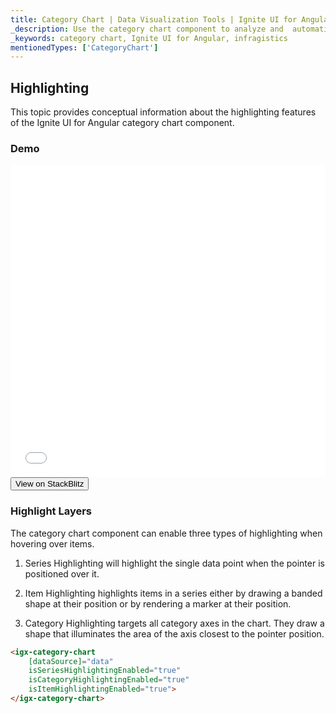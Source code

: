 ```yaml
---
title: Category Chart | Data Visualization Tools | Ignite UI for Angular | Highlighting | Infragistics
_description: Use the category chart component to analyze and  automatically choose the best chart type to represent data. Learn about our chart types for visualization.
_keywords: category chart, Ignite UI for Angular, infragistics
mentionedTypes: ['CategoryChart']
---
```


## Highlighting

This topic provides conceptual information about the highlighting features of the Ignite UI for Angular category chart component.

### Demo

<div class="sample-container loading" style="height: 500px">
    <iframe id="category-chart-highlighting-iframe" src='{environment:dvDemosBaseUrl}/charts/category-chart-highlighting' width="100%" height="100%" seamless frameBorder="0" onload="onSampleIframeContentLoaded(this);"></iframe>
</div>
<div>
    <button data-localize="stackblitz" class="stackblitz-btn"   data-iframe-id="category-chart-highlighting-iframe" data-demos-base-url="{environment:dvDemosBaseUrl}">View on StackBlitz
    </button>
</div>
<div class="divider--half"></div>

### Highlight Layers

The category chart component can enable three types of highlighting when hovering over items.

1.  Series Highlighting will highlight the single data point when the pointer is positioned over it.

2.  Item Highlighting highlights items in a series either by drawing a banded shape at their position or by rendering a marker at their position.

3.  Category Highlighting targets all category axes in the chart. They draw a shape that illuminates the area of the axis closest to the pointer position.

```html
<igx-category-chart
    [dataSource]="data"
    isSeriesHighlightingEnabled="true"
    isCategoryHighlightingEnabled="true"
    isItemHighlightingEnabled="true">
</igx-category-chart>
```

